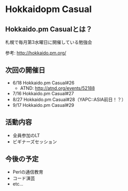 # Hokkaidopm Casual

## Hokkaido.pm Casualとは？

札幌で毎月第3水曜日に開催している勉強会

参考: http://hokkaido.pm.org/

## 次回の開催日

 - 6/18 Hokkaido.pm Casual#26
   - ATND: http://atnd.org/events/52188
 - 7/16 Hokkaido.pm Casual#27
 - 8/27 Hokkaido.pm Casual#28（YAPC::ASIA前日！？）
 - 9/17 Hokkaido.pm Casual#29

## 活動内容

 - 全員参加のLT
 - ビギナーズセッション

## 今後の予定

 - Perlの通信教育
 - コード演芸
 - etc...
